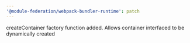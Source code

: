 ```yaml
---
'@module-federation/webpack-bundler-runtime': patch
---
```


createContainer factory function added. Allows container interfaced to be dynamically created
